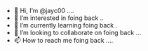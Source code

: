 - 👋 Hi, I’m @jayc00 ....
- 👀 I’m interested in foing back ..
- 🌱 I’m currently learning foing back .
- 💞️ I’m looking to collaborate on foing back ...
- 📫 How to reach me foing back ....

<!---
jayc00/jayc00 is a ✨ special ✨ repository because its `README.md` (this file) appears on your GitHub profile.
You can click the Preview link to take a look at your changes.
--->
